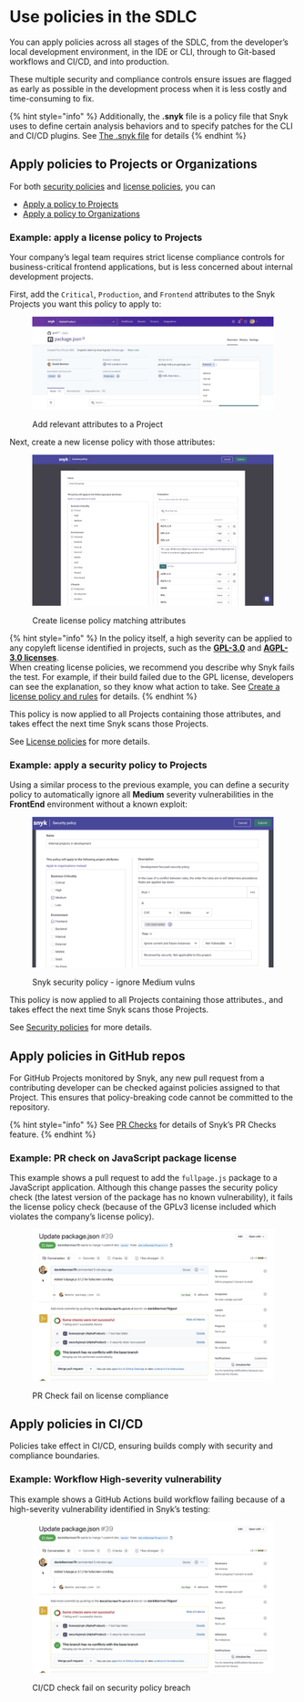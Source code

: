 # Use policies in the SDLC

You can apply policies across all stages of the SDLC, from the developer’s local development environment, in the IDE or CLI, through to Git-based workflows and CI/CD, and into production.

These multiple security and compliance controls ensure issues are flagged as early as possible in the development process when it is less costly and time-consuming to fix.

{% hint style="info" %}
Additionally, the **.snyk** file is a policy file that Snyk uses to define certain analysis behaviors and to specify patches for the CLI and CI/CD plugins. See [The .snyk file](../../snyk-cli/test-for-vulnerabilities/the-.snyk-file.md) for details
{% endhint %}

## Apply policies to Projects or Organizations

For both [security policies](security-policies/) and [license policies](license-policies/), you can&#x20;

* [Apply a policy to Projects](apply-a-policy-to-projects.md)
* [Apply a policy to Organizations](apply-a-policy-to-organizations.md)

### Example: apply a license policy to Projects

Your company’s legal team requires strict license compliance controls for business-critical frontend applications, but is less concerned about internal development projects.

First, add the `Critical`, `Production`, and `Frontend` attributes to the Snyk Projects you want this policy to apply to:

<figure><img src="../../.gitbook/assets/image (458) (1).png" alt="Add relevant attributes to a Project"><figcaption><p>Add relevant attributes to a Project</p></figcaption></figure>

Next, create a new license policy with those attributes:

<figure><img src="../../.gitbook/assets/image (444) (1).png" alt="Create license policy matching attributes"><figcaption><p>Create license policy matching attributes</p></figcaption></figure>

{% hint style="info" %}
In the policy itself, a high severity can be applied to any copyleft license identified in projects, such as the [**GPL-3.0**](https://snyk.io/learn/what-is-gpl-license-gplv3-explained/) and [**AGPL-3.0 licenses**](https://snyk.io/learn/agpl-license/). \
When creating license policies, we recommend you describe why Snyk fails the test. For example, if their build failed due to the GPL license, developers can see the explanation, so they know what action to take. See [Create a license policy and rules](license-policies/create-a-license-policy-and-rules.md) for details.
{% endhint %}

This policy is now applied to all Projects containing those attributes, and takes effect the next time Snyk scans those Projects.

See [License policies](license-policies/) for more details.

### Example: apply a **security policy to Projects**

Using a similar process to the previous example, you can define a security policy to automatically ignore all **Medium** severity vulnerabilities in the **FrontEnd** environment without a known exploit:

<div align="left">

<figure><img src="../../.gitbook/assets/image (461).png" alt="Snyk security policy - ignore Medium vulns"><figcaption><p>Snyk security policy - ignore Medium vulns</p></figcaption></figure>

</div>

This policy is now applied to all Projects containing those attributes., and takes effect the next time Snyk scans those Projects.

See [Security policies](security-policies/) for more details.

## Apply policies in GitHub repos

For GitHub Projects monitored by Snyk, any new pull request from a contributing developer can be checked against policies assigned to that Project. This ensures that policy-breaking code cannot be committed to the repository.

{% hint style="info" %}
See [PR Checks](../../scan-application-code/run-pr-checks/) for details of Snyk’s PR Checks feature.
{% endhint %}

### Example: PR check on JavaScript package license

This example shows a pull request to add the `fullpage.js` package to a JavaScript application. Although this change passes the security policy check (the latest version of the package has no known vulnerability), it fails the license policy check (because of the GPLv3 license included which violates the company’s license policy).

<figure><img src="../../.gitbook/assets/image (424) (2) (1) (1).png" alt="PR Check fail on license compliance"><figcaption><p>PR Check fail on license compliance</p></figcaption></figure>

## Apply policies in CI/CD

Policies take effect in CI/CD, ensuring builds comply with security and compliance boundaries.

### Example: Workflow High-severity vulnerability

This example shows a GitHub Actions build workflow failing because of a high-severity vulnerability identified in Snyk’s testing:

<figure><img src="../../.gitbook/assets/image (424) (2) (1) (1) (1).png" alt="CI/CD check fail on security policy breach"><figcaption><p>CI/CD check fail on security policy breach</p></figcaption></figure>
